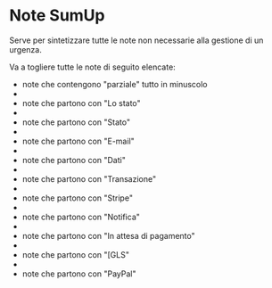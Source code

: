# Note SumUp

Serve per sintetizzare tutte le note non necessarie alla gestione di un urgenza.

Va a togliere tutte le note di seguito elencate:

- note che contengono "parziale" tutto in minuscolo
- 
- note che partono con "Lo stato"
- 
- note che partono con "Stato"
- 
- note che partono con "E-mail"
- 
- note che partono con "Dati"
- 
- note che partono con "Transazione"
- 
- note che partono con "Stripe"
- 
- note che partono con "Notifica"
- 
- note che partono con "In attesa di pagamento"
- 
- note che partono con "[GLS"
- 
- note che partono con "PayPal"
